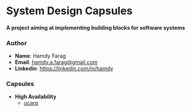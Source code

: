 # System Design Capsules

#### A project aiming at implementing building blocks for software systems

### Author
- **Name**: Hamdy Farag
- **Email**: hamdy.a.farag@gmail.com
- **Linkedin**: https://linkedin.com/in/hamdy

### Capsules

- **High Availability**
    - [ucarp](./high_availability/ucarp/README.md)